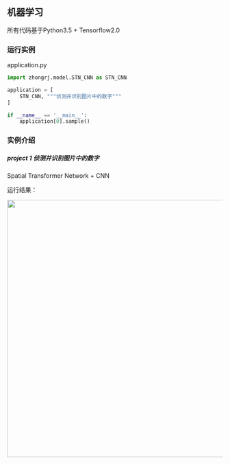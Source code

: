 ## 机器学习

所有代码基于Python3.5 + Tensorflow2.0



### 运行实例
application.py
```python
import zhongrj.model.STN_CNN as STN_CNN

application = [
    STN_CNN, """侦测并识别图片中的数字"""
]

if __name__ == '__main__':
    application[0].sample()
```



### 实例介绍
##### project 1 侦测并识别图片中的数字

Spatial Transformer Network + CNN

运行结果：

<div align="center">
  <img width="600px" src="https://github.com/zrj19931211/machine-learning/blob/master/resource/stn_cnn_sample.png"><br>
</div>
